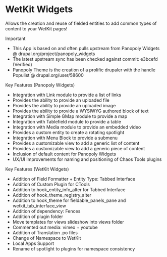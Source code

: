 WetKit Widgets
================
Allows the creation and reuse of fielded entities to add common types of content to your WetKit pages!

Important
* This App is based on and often pulls upstream from Panopoly Widgets @ drupal.org/project/panopoly_widgets
* The latest upstream sync has been checked against commit: e3bcefd (Verified)
* Panopoly Theme is the creation of a prolific drupaler with the handle Populist @ drupal.org/user/58600

Key Features (Panopoly Widgets)
* Integration with Link module to provide a list of links
* Provides the ability to provide an uploaded file
* Provides the ability to provide an uploaded image
* Provides the ability to provide a WYSIWYG authored block of text
* Integration with Simple GMap module to provide a map
* Integration with Tablefield module to provide a table
* Integration with Media module to provide an embedded video
* Provides a custom entity to create a rotating spotlight
* Integration with Menu Block to provide a submenu
* Provides a customizable view to add a generic list of content
* Provides a customizable view to add a generic piece of content
* Inclusion of default content for Panopoly Widgets
* UX/UI Improvements for naming and positioning of Chaos Tools plugins

Key Features (WetKit Widgets)
* Addition of Field Formatter + Entity Type: Tabbed Interface
* Addition of Custom Plugin for CTools
* Addition to hook_entity_info_alter for Tabbed Interface
* Addition of hook_theme_registry_alter
* Addition to hook_theme for fieldable_panels_pane and wetkit_tab_interface_view
* Addition of dependency: Fences
* Addition of plugin folder
* Move templates for views slideshow into views folder
* Commented out media: vimeo + youtube
* Addition of Translation .po files
* Change of Namespace to WetKit
* Local Apps Support
* Rename of spotlight to plugins for namespace consistency







